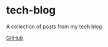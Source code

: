 # tech-blog

A collection of posts from my tech blog


[GitHub](http://https://maplesyrupweb.com/)


